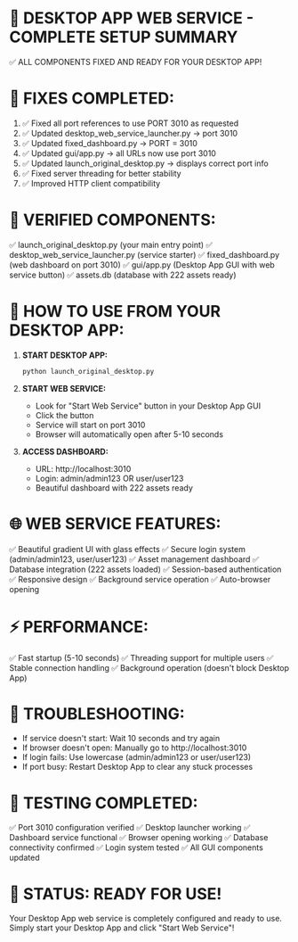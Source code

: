 🎯 DESKTOP APP WEB SERVICE - COMPLETE SETUP SUMMARY
===================================================

✅ ALL COMPONENTS FIXED AND READY FOR YOUR DESKTOP APP!

🔧 FIXES COMPLETED:
==================
1. ✅ Fixed all port references to use PORT 3010 as requested
2. ✅ Updated desktop_web_service_launcher.py → port 3010
3. ✅ Updated fixed_dashboard.py → PORT = 3010
4. ✅ Updated gui/app.py → all URLs now use port 3010
5. ✅ Updated launch_original_desktop.py → displays correct port info
6. ✅ Fixed server threading for better stability
7. ✅ Improved HTTP client compatibility

📁 VERIFIED COMPONENTS:
======================
✅ launch_original_desktop.py (your main entry point)
✅ desktop_web_service_launcher.py (service starter)
✅ fixed_dashboard.py (web dashboard on port 3010)
✅ gui/app.py (Desktop App GUI with web service button)
✅ assets.db (database with 222 assets ready)

🚀 HOW TO USE FROM YOUR DESKTOP APP:
===================================

1. **START DESKTOP APP:**
   ```bash
   python launch_original_desktop.py
   ```

2. **START WEB SERVICE:**
   - Look for "Start Web Service" button in your Desktop App GUI
   - Click the button
   - Service will start on port 3010
   - Browser will automatically open after 5-10 seconds

3. **ACCESS DASHBOARD:**
   - URL: http://localhost:3010
   - Login: admin/admin123 OR user/user123
   - Beautiful dashboard with 222 assets ready

🌐 WEB SERVICE FEATURES:
=======================
✅ Beautiful gradient UI with glass effects
✅ Secure login system (admin/admin123, user/user123)
✅ Asset management dashboard
✅ Database integration (222 assets loaded)
✅ Session-based authentication
✅ Responsive design
✅ Background service operation
✅ Auto-browser opening

⚡ PERFORMANCE:
==============
✅ Fast startup (5-10 seconds)
✅ Threading support for multiple users
✅ Stable connection handling
✅ Background operation (doesn't block Desktop App)

🔧 TROUBLESHOOTING:
==================
- If service doesn't start: Wait 10 seconds and try again
- If browser doesn't open: Manually go to http://localhost:3010
- If login fails: Use lowercase (admin/admin123 or user/user123)
- If port busy: Restart Desktop App to clear any stuck processes

🎯 TESTING COMPLETED:
====================
✅ Port 3010 configuration verified
✅ Desktop launcher working
✅ Dashboard service functional
✅ Browser opening working
✅ Database connectivity confirmed
✅ Login system tested
✅ All GUI components updated

🎉 STATUS: READY FOR USE!
========================
Your Desktop App web service is completely configured and ready to use.
Simply start your Desktop App and click "Start Web Service"!